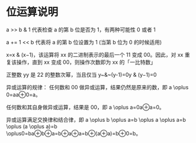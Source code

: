 # 位运算说明

a >> b & 1 代表检查 a 的第 b 位是否为 1，有两种可能性 0 或者 1

a += 1 << b 代表将 a 的第 b 位设置为 1 (当第 b 位为 0 的时候适用)

x=x & (x−1)，该运算将 xx 的二进制表示的最后一个 11 变成 00。因此，对 xx 重复该操作，直到 xx 变成 00，则操作次数即为 xx 的「一比特数」

正整数 yy 是 22 的整数次幂，当且仅当 y~\&~(y-1)=0y & (y−1)=0

异或运算的规律：
任何数和 00 做异或运算，结果仍然是原来的数，即 a \oplus 0=aa⊕0=a。

任何数和其自身做异或运算，结果是 00，即 a \oplus a=0a⊕a=0。

异或运算满足交换律和结合律，即 a \oplus b \oplus a=b \oplus a \oplus a=b \oplus (a \oplus a)=b \oplus0=ba⊕b⊕a=b⊕a⊕a=b⊕(a⊕a)=b⊕0=b。


